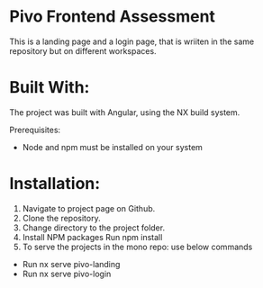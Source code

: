 # Pivo Frontend Assessment 

This is a landing page and a login page, that is wriiten in the same repository but on different workspaces.

# Built With:
The project was built with Angular, using the NX build system.

Prerequisites:

- Node and npm must be installed on your system
    
# Installation:

1. Navigate to project page on Github.
2. Clone the repository.
3. Change directory to the project folder.
4. Install NPM packages
    Run npm install 
5. To serve the projects in the mono repo: use below commands
-   Run nx serve pivo-landing
-   Run nx serve pivo-login
